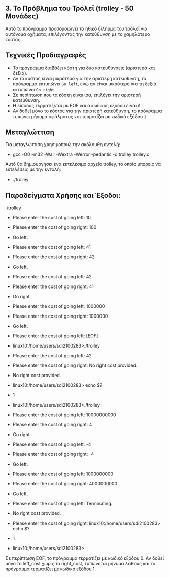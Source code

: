 ## 3. Το Πρόβλημα του Τρόλεϊ (trolley - 50 Μονάδες)

Αυτό το πρόγραμμα προσομοιώνει το ηθικό δίλημμα του τρόλεϊ για αυτόνομα οχήματα, επιλέγοντας την κατεύθυνση με το χαμηλότερο κόστος.

## Τεχνικές Προδιαγραφές
- Το πρόγραμμα διαβάζει κόστη για δύο κατευθύνσεις (αριστερά και δεξιά).
- Αν το κόστος είναι μικρότερο για την αριστερή κατεύθυνση, το πρόγραμμα εκτυπώνει `Go left`, ενώ αν είναι μικρότερο για τη δεξιά, εκτυπώνει `Go right`.
- Σε περίπτωση που τα κόστη είναι ίσα, επιλέγει την αριστερή κατεύθυνση.
- Η είσοδος τερματίζεται με EOF και ο κωδικός εξόδου είναι `0`.
- Αν δοθεί μόνο το κόστος για την αριστερή κατεύθυνση, το πρόγραμμα τυπώνει μήνυμα σφάλματος και τερματίζει με κωδικό εξόδου `1`.

## Μεταγλώττιση

Για μεταγλώττιση χρησιμοποιώ την ακόλουθη εντολή:

- gcc -O0 -m32 -Wall -Wextra -Werror -pedantic -o trolley trolley.c

Αυτό θα δημιουργήσει ένα εκτελέσιμο αρχείο trolley, το οποίο μπορείς να εκτελέσεις με την εντολή:

- ./trolley

## Παραδείγματα Χρήσης και Έξοδοι:
./trolley

- Please enter the cost of going left: 10
- Please enter the cost of going right: 100
-   Go left.
- Please enter the cost of going left: 41
- Please enter the cost of going right: 42
-   Go left.
- Please enter the cost of going left: 42
- Please enter the cost of going right: 41
-   Go right.
- Please enter the cost of going left: 1000000
- Please enter the cost of going right: 1000000
-   Go left.
- Please enter the cost of going left: [EOF]

- linux10:/home/users/sdi2100283>./trolley
- Please enter the cost of going left: 42
- Please enter the cost of going right: No right cost provided.
- No right cost provided.
- linux10:/home/users/sdi2100283> echo $?
- 1
- linux10:/home/users/sdi2100283>./trolley
- Please enter the cost of going left: 10000000000
- Please enter the cost of going right: 4
- Go right.
- Please enter the cost of going left: -4
- Please enter the cost of going right: -4
- Go left.
- Please enter the cost of going left: 1000000000
- Please enter the cost of going right: 4000000000
- Go left.
- Please enter the cost of going left: Terminating.
- No right cost provided.
- Please enter the cost of going right: linux10:/home/users/sdi2100283> echo $?
- 1
- linux10:/home/users/sdi2100283>

Σε περίπτωση EOF, το πρόγραμμα τερματίζει με κωδικό εξόδου 0. Αν δοθεί μόνο το left_cost χωρίς το right_cost, τυπώνεται μήνυμα λάθους και το πρόγραμμα τερματίζει με κωδικό εξόδου 1.

